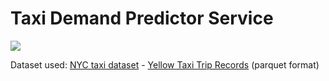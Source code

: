 # Taxi Demand Predictor Service
<a href="https://www.linkedin.com/in/hssushmitha/" alt="linkedin"><img src="https://img.shields.io/badge/work%20in%20progress-FF103F" /></a>

Dataset used: [NYC taxi dataset]() - [Yellow Taxi Trip Records](https://d37ci6vzurychx.cloudfront.net/trip-data/yellow_tripdata_2024-01.parquet) (parquet format)